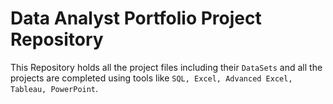 # Data Analyst Portfolio Project Repository
This Repository holds all the project files including their `DataSets` and all the projects are completed using tools like `SQL, Excel, Advanced Excel, Tableau, PowerPoint`.
